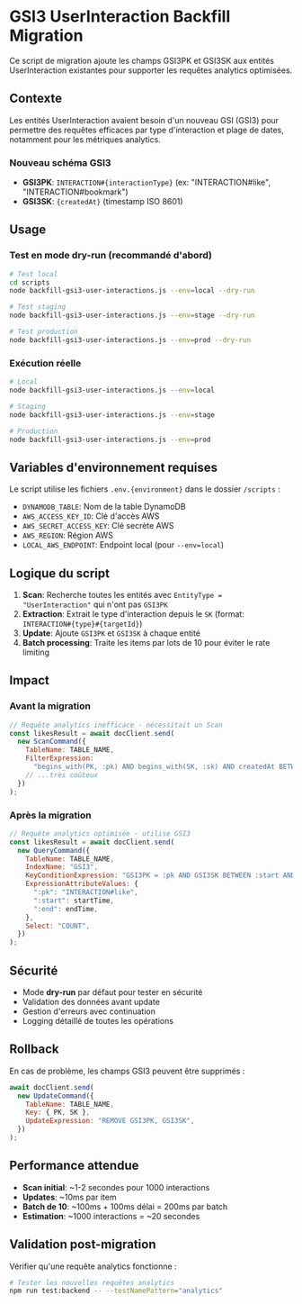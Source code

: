 # GSI3 UserInteraction Backfill Migration

Ce script de migration ajoute les champs GSI3PK et GSI3SK aux entités UserInteraction existantes pour supporter les requêtes analytics optimisées.

## Contexte

Les entités UserInteraction avaient besoin d'un nouveau GSI (GSI3) pour permettre des requêtes efficaces par type d'interaction et plage de dates, notamment pour les métriques analytics.

### Nouveau schéma GSI3

- **GSI3PK**: `INTERACTION#{interactionType}` (ex: "INTERACTION#like", "INTERACTION#bookmark")
- **GSI3SK**: `{createdAt}` (timestamp ISO 8601)

## Usage

### Test en mode dry-run (recommandé d'abord)

```bash
# Test local
cd scripts
node backfill-gsi3-user-interactions.js --env=local --dry-run

# Test staging
node backfill-gsi3-user-interactions.js --env=stage --dry-run

# Test production
node backfill-gsi3-user-interactions.js --env=prod --dry-run
```

### Exécution réelle

```bash
# Local
node backfill-gsi3-user-interactions.js --env=local

# Staging
node backfill-gsi3-user-interactions.js --env=stage

# Production
node backfill-gsi3-user-interactions.js --env=prod
```

## Variables d'environnement requises

Le script utilise les fichiers `.env.{environment}` dans le dossier `/scripts` :

- `DYNAMODB_TABLE`: Nom de la table DynamoDB
- `AWS_ACCESS_KEY_ID`: Clé d'accès AWS
- `AWS_SECRET_ACCESS_KEY`: Clé secrète AWS
- `AWS_REGION`: Région AWS
- `LOCAL_AWS_ENDPOINT`: Endpoint local (pour `--env=local`)

## Logique du script

1. **Scan**: Recherche toutes les entités avec `EntityType = "UserInteraction"` qui n'ont pas `GSI3PK`
2. **Extraction**: Extrait le type d'interaction depuis le `SK` (format: `INTERACTION#{type}#{targetId}`)
3. **Update**: Ajoute `GSI3PK` et `GSI3SK` à chaque entité
4. **Batch processing**: Traite les items par lots de 10 pour éviter le rate limiting

## Impact

### Avant la migration

```javascript
// Requête analytics inefficace - nécessitait un Scan
const likesResult = await docClient.send(
  new ScanCommand({
    TableName: TABLE_NAME,
    FilterExpression:
      "begins_with(PK, :pk) AND begins_with(SK, :sk) AND createdAt BETWEEN :start AND :end",
    // ...très coûteux
  })
);
```

### Après la migration

```javascript
// Requête analytics optimisée - utilise GSI3
const likesResult = await docClient.send(
  new QueryCommand({
    TableName: TABLE_NAME,
    IndexName: "GSI3",
    KeyConditionExpression: "GSI3PK = :pk AND GSI3SK BETWEEN :start AND :end",
    ExpressionAttributeValues: {
      ":pk": "INTERACTION#like",
      ":start": startTime,
      ":end": endTime,
    },
    Select: "COUNT",
  })
);
```

## Sécurité

- Mode **dry-run** par défaut pour tester en sécurité
- Validation des données avant update
- Gestion d'erreurs avec continuation
- Logging détaillé de toutes les opérations

## Rollback

En cas de problème, les champs GSI3 peuvent être supprimés :

```javascript
await docClient.send(
  new UpdateCommand({
    TableName: TABLE_NAME,
    Key: { PK, SK },
    UpdateExpression: "REMOVE GSI3PK, GSI3SK",
  })
);
```

## Performance attendue

- **Scan initial**: ~1-2 secondes pour 1000 interactions
- **Updates**: ~10ms par item
- **Batch de 10**: ~100ms + 100ms délai = 200ms par batch
- **Estimation**: ~1000 interactions = ~20 secondes

## Validation post-migration

Vérifier qu'une requête analytics fonctionne :

```bash
# Tester les nouvelles requêtes analytics
npm run test:backend -- --testNamePattern="analytics"
```
